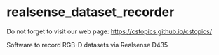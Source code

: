 # realsense_dataset_recorder

Do not forget to visit our web page: https://cstopics.github.io/cstopics/

Software to record RGB-D datasets via Realsense D435
